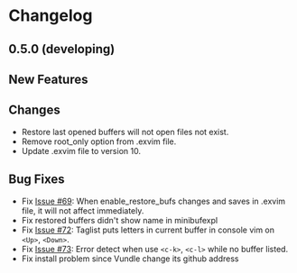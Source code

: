 # Changelog

## 0.5.0 (developing)

## New Features

## Changes

 - Restore last opened buffers will not open files not exist. 
 - Remove root_only option from .exvim file.
 - Update .exvim file to version 10.

## Bug Fixes

 - Fix [Issue #69](https://github.com/exvim/main/issues/69): When enable_restore_bufs changes and saves in .exvim file, it will not affect immediately.
 - Fix restored buffers didn't show name in minibufexpl
 - Fix [Issue #72](https://github.com/exvim/main/issues/72): Taglist puts letters in current buffer in console vim on `<Up>`, `<Down>`.
 - Fix [Issue #73](https://github.com/exvim/main/issues/73): Error detect when use `<c-k>`, `<c-l>` while no buffer listed.
 - Fix install problem since Vundle change its github address
